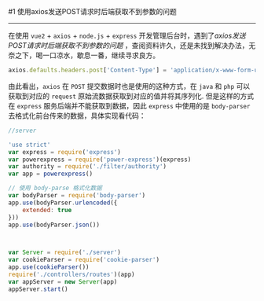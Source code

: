 #1 使用axios发送POST请求时后端获取不到参数的问题

-------

在使用 `vue2` + `axios` + `node.js` + `express` 开发管理后台时，遇到了*axios发送POST请求时后端获取不到参数的问题* ，查阅资料许久，还是未找到解决办法，无奈之下，喝一口凉水，歇息一番，继续寻求良方。

``` js
axios.defaults.headers.post['Content-Type'] = 'application/x-www-form-urlencoded';
```

由此看出，`axios` 在 `POST` 提交数据时也是使用的这种方式，在 `java` 和 `php` 可以获取到对应的 `request` 原始流数据获取到对应的值并将其序列化.
但是这样的方式在 `express` 服务后端并不能获取到数据，因此 `express` 中使用的是 `body-parser` 去格式化前台传来的数据，具体实现看代码：

```js
//server

'use strict'
var express = require('express')
var powerexpress = require('power-express')(express)
var authority = require('./filter/authority')
var app = powerexpress()

// 使用 body-parse 格式化数据
var bodyParser = require('body-parser')
app.use(bodyParser.urlencoded({
    extended: true
}))
app.use(bodyParser.json())



var Server = require('./server')
var cookieParser = require('cookie-parser')
app.use(cookieParser())
require('./controllers/routes')(app)
var appServer = new Server(app)
appServer.start()
